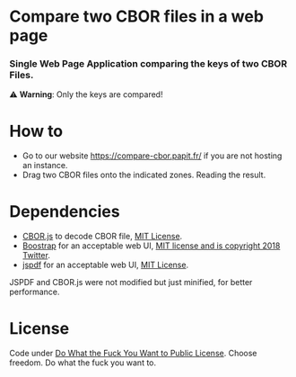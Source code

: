 # Compare two CBOR files in a web page

### Single Web Page Application comparing the keys of two CBOR Files.

⚠️ **Warning**: Only the keys are compared!

# How to

- Go to our website https://compare-cbor.papit.fr/ if you are not hosting an instance.
- Drag two CBOR files onto the indicated zones. Reading the result.

# Dependencies

- [CBOR.js](https://github.com/paroga/cbor-js) to decode CBOR file, [MIT License](https://github.com/paroga/cbor-js/blob/master/LICENSE).
- [Boostrap](https://getbootstrap.com/) for an acceptable web UI, [MIT license and is copyright 2018 Twitter](https://getbootstrap.com/docs/4.0/about/license/).
- [jspdf](https://github.com/MrRio/jsPDF) for an acceptable web UI, [MIT License](https://github.com/MrRio/jsPDF/blob/master/LICENSE).

JSPDF and CBOR.js were not modified but just minified, for better performance.

# License

Code under [Do What the Fuck You Want to Public License](http://www.wtfpl.net/). Choose freedom. Do what the fuck you want to.
